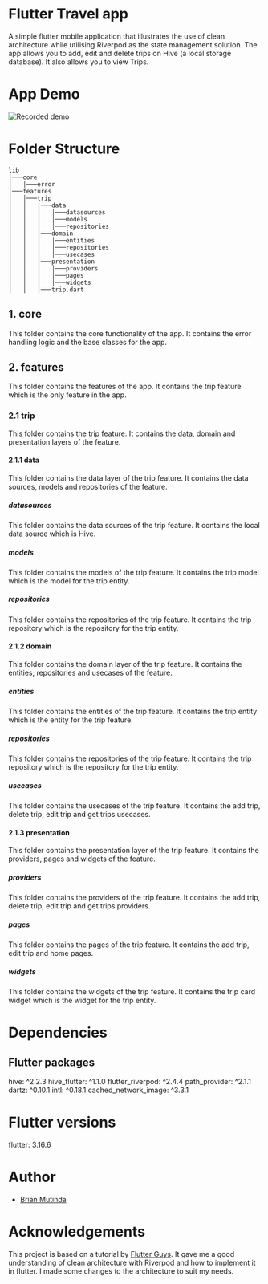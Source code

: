 # Flutter Travel app
A simple flutter mobile application that illustrates the use of clean architecture while utilising Riverpod as the state management solution.
The app allows you to add, edit and delete trips on Hive (a local storage database).
It also allows you to view Trips.

# App Demo
![Recorded demo](
https://github.com/Brian1011/flutter_trip_app/images/video_gif.gif)

# Folder Structure
```
lib
│───core
│   │───error
│───features
│   │───trip
│   │   │───data
│   │   │   │───datasources
│   │   │   │───models
│   │   │   │───repositories
│   │   │───domain
│   │   │   │───entities
│   │   │   │───repositories
│   │   │   │───usecases
│   │   │───presentation
│   │   │   │───providers
│   │   │   │───pages
│   │   │   │───widgets
│   │   │───trip.dart
```

## 1. core
This folder contains the core functionality of the app. It contains the error handling logic and the base classes for the app.

## 2. features
This folder contains the features of the app. It contains the trip feature which is the only feature in the app.

### 2.1 trip
This folder contains the trip feature. It contains the data, domain and presentation layers of the feature.

#### 2.1.1 data
This folder contains the data layer of the trip feature. It contains the data sources, models and repositories of the feature.

##### datasources
This folder contains the data sources of the trip feature. It contains the local data source which is Hive.

##### models
This folder contains the models of the trip feature. It contains the trip model which is the model for the trip entity.

##### repositories
This folder contains the repositories of the trip feature. It contains the trip repository which is the repository for the trip entity.

#### 2.1.2 domain
This folder contains the domain layer of the trip feature. It contains the entities, repositories and usecases of the feature.

##### entities
This folder contains the entities of the trip feature. It contains the trip entity which is the entity for the trip feature.

##### repositories
This folder contains the repositories of the trip feature. It contains the trip repository which is the repository for the trip entity.

##### usecases
This folder contains the usecases of the trip feature. It contains the add trip, delete trip, edit trip and get trips usecases.

#### 2.1.3 presentation
This folder contains the presentation layer of the trip feature. It contains the providers, pages and widgets of the feature.

##### providers
This folder contains the providers of the trip feature. It contains the add trip, delete trip, edit trip and get trips providers.

##### pages
This folder contains the pages of the trip feature. It contains the add trip, edit trip and home pages.

##### widgets
This folder contains the widgets of the trip feature. It contains the trip card widget which is the widget for the trip entity.

# Dependencies
## Flutter packages
  hive: ^2.2.3
  hive_flutter: ^1.1.0
  flutter_riverpod: ^2.4.4
  path_provider: ^2.1.1
  dartz: ^0.10.1
  intl: ^0.18.1
  cached_network_image: ^3.3.1

# Flutter versions
flutter: 3.16.6

# Author
- [Brian Mutinda](https://github.com/Brian1011)

# Acknowledgements
This project is based on a tutorial by [Flutter Guys](https://www.youtube.com/watch?v=fT-eOgl_jhk).
It gave me a good understanding of clean architecture with Riverpod and how to implement it in flutter.
I made some changes to the architecture to suit my needs.


